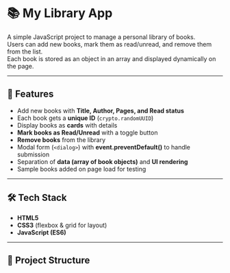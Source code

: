 # 📚 My Library App

A simple JavaScript project to manage a personal library of books.  
Users can add new books, mark them as read/unread, and remove them from the list.  
Each book is stored as an object in an array and displayed dynamically on the page.

---

## 🚀 Features
- Add new books with **Title, Author, Pages, and Read status**
- Each book gets a **unique ID** (`crypto.randomUUID`)
- Display books as **cards** with details
- **Mark books as Read/Unread** with a toggle button
- **Remove books** from the library
- Modal form (`<dialog>`) with **event.preventDefault()** to handle submission
- Separation of **data (array of book objects)** and **UI rendering**
- Sample books added on page load for testing

---

## 🛠️ Tech Stack
- **HTML5**
- **CSS3** (flexbox & grid for layout)
- **JavaScript (ES6)**

---

## 📂 Project Structure

